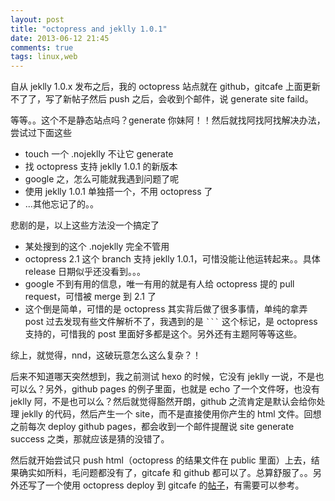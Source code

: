 ```yaml
---
layout: post
title: "octopress and jeklly 1.0.1"
date: 2013-06-12 21:45
comments: true
tags: linux,web
---
```

自从 jeklly 1.0.x 发布之后，我的 octopress 站点就在 github，gitcafe 上面更新不了了，写了新帖子然后 push 之后，会收到个邮件，说 generate site faild。

等等。。这个不是静态站点吗？generate 你妹阿！！然后就找阿找阿找解决办法，尝试过下面这些

 - touch 一个 .nojeklly 不让它 generate
 - 找 octopress 支持 jeklly 1.0.1 的新版本
 - google 之，怎么可能就我遇到问题了呢
 - 使用 jeklly 1.0.1 单独搭一个，不用 octopress 了
 - ...其他忘记了的。。

悲剧的是，以上这些方法没一个搞定了

 * 某处搜到的这个 .nojeklly 完全不管用
 * octopress 2.1 这个 branch 支持 jeklly 1.0.1，可惜没能让他运转起来。。具体 release 日期似乎还没看到。。。
 * google 不到有用的信息，唯一有用的就是有人给 octopress 提的 pull request，可惜被 merge 到 2.1 了
 * 这个倒是简单，可惜的是 octopress 其实背后做了很多事情，单纯的拿弄 post 过去发现有些文件解析不了，我遇到的是 `` ``` `` 这个标记，是 octopress 支持的，可惜我的 post 里面好多都是这个。另外还有主题阿等等这些。

综上，就觉得，nnd，这破玩意怎么这么复杂？！

后来不知道哪天突然想到，我之前测试 hexo 的时候，它没有 jeklly 一说，不是也可以么？另外，github pages 的例子里面，也就是 echo 了一个文件呀，也没有 jeklly 阿，不是也可以么？然后就觉得豁然开朗，github 之流肯定是默认会给你处理 jeklly 的代码，然后产生一个 site，而不是直接使用你产生的 html 文件。回想之前每次 deploy github pages，都会收到一个邮件提醒说 site generate success 之类，那就应该是猜的没错了。

然后就开始尝试只 push html（octopress 的结果文件在 public 里面）上去，结果确实如所料，毛问题都没有了，gitcafe 和 github 都可以了。总算舒服了。。另外还写了一个使用 octopress deploy 到 gitcafe 的[帖子](http://wdicc.om/octopress-and-gitcafe/)，有需要可以参考。
